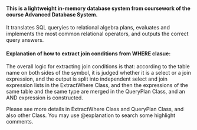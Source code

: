 #### This is a lightweight in-memory database system from coursework of the course Advanced Database System. 
It translates SQL queryies to relational algebra plans, evaluates and implements the most common relational operators, and outputs the correct query answers.

#### Explanation of how to extract join conditions from WHERE clasue:
The overall logic for extracting join conditions is that: according to the table name on both sides of the symbol, it is judged whether it is a select or a join expression, and the output is split into independent select and join expression lists in the ExtractWhere Class, and then the expressions of the same table and the same type are merged in the QueryPlan Class, and an AND expression is constructed.

Please see more details in ExtractWhere Class and QueryPlan Class, and also other Class. You may use @explanation to search some highlight comments.
